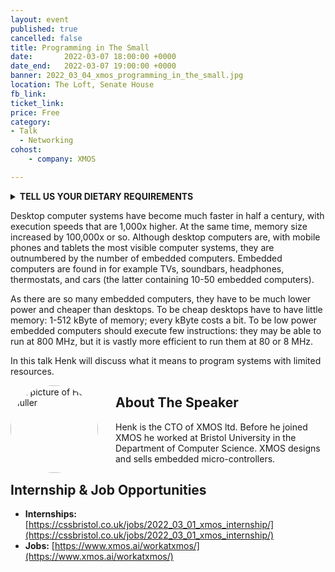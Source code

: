 ```yaml
---
layout: event
published: true
cancelled: false
title: Programming in The Small
date:       2022-03-07 18:00:00 +0000
date_end:   2022-03-07 19:00:00 +0000
banner: 2022_03_04_xmos_programming_in_the_small.jpg
location: The Loft, Senate House
fb_link:
ticket_link:
price: Free
category:
- Talk
  - Networking
cohost:
    - company: XMOS

---
```


<details>
<summary style="font-weight: bold; text-transform: uppercase; cursor: pointer;">Tell Us Your Dietary Requirements</summary>
<iframe style="width: 100%" src="https://docs.google.com/forms/d/e/1FAIpQLScBn31cM-Xr6DQuWHwHBogho9hwXocta8pLhYOjYhWR-IdofA/viewform?embedded=true" width="640" height="700" frameborder="0" marginheight="0" marginwidth="0">Loading…</iframe>
</details>

Desktop computer systems have become much faster in half a century, with execution speeds that are 1,000x higher. At the
same time, memory size increased by 100,000x or so. Although desktop computers are, with mobile phones and tablets the
most visible computer systems, they are outnumbered by the number of embedded computers. Embedded computers are found in
for example TVs, soundbars, headphones, thermostats, and cars (the latter containing 10-50 embedded computers).

As there are so many embedded computers, they have to be much lower power and cheaper than desktops. To be cheap
desktops have to have little memory: 1-512 kByte of memory; every kByte costs a bit. To be low power embedded computers
should execute few instructions: they may be able to run at 800 MHz, but it is vastly more efficient to run them at 80
or 8 MHz.

In this talk Henk will discuss what it means to program systems with limited resources.

<img src="https://www.xmos.ai/wp-content/uploads/2018/09/GiJ-Henk-Mullen-1-225x300.jpg" alt="A picture of Henk Muller" style="float: left; border-radius: 100%; width: 10em; height: 10em; object-fit: cover; object-position: center; margin-right: 2em">

## About The Speaker

Henk is the CTO of XMOS ltd. Before he joined XMOS he worked at Bristol University in the Department of Computer
Science. XMOS designs and sells embedded micro-controllers.

## Internship & Job Opportunities
- **Internships:** [https://cssbristol.co.uk/jobs/2022_03_01_xmos_internship/](https://cssbristol.co.uk/jobs/2022_03_01_xmos_internship/)
- **Jobs:** [https://www.xmos.ai/workatxmos/](https://www.xmos.ai/workatxmos/)